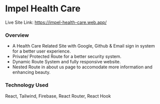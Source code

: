 # Impel Health Care

Live Site Link: https://impel-health-care.web.app/

### Overview

* A Health Care Related Site with Google, Github & Email sign
in system for a better user experience.
* Private/ Protected Route for a better security system.
* Dynamic Route System and fully responsive website.
* Nested Route in about us page to accomodate more information and enhancing beauty.

### Technology Used

React, Tailwind, Firebase, React Router, React Hook
